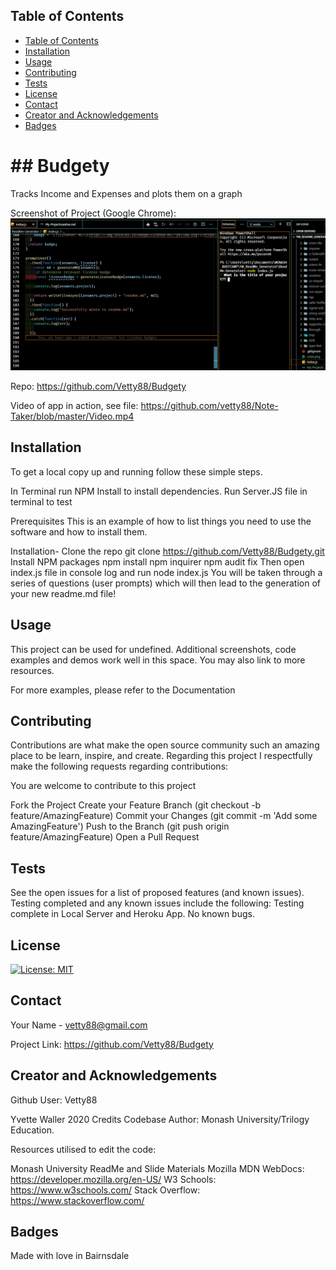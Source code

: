 

 <!-- TABLE OF CONTENTS -->
## Table of Contents

- [Table of Contents](#table-of-contents)
- [Installation](#installation)
- [Usage](#usage)
- [Contributing](#contributing)
- [Tests](#tests)
- [License](#license)
- [Contact](#contact)
- [Creator and Acknowledgements](#creator-and-acknowledgements)
- [Badges](#badges)

<h1> ## Budgety </h1>

  Tracks Income and Expenses and plots them on a graph

  Screenshot of Project (Google Chrome): 
  ![Screenshot](./Screen.PNG?raw=true)

  Repo: https://github.com/Vetty88/Budgety

Video of app in action, see file: https://github.com/vetty88/Note-Taker/blob/master/Video.mp4


## Installation
To get a local copy up and running follow these simple steps.

In Terminal run NPM Install to install dependencies. Run Server.JS file in terminal to test

Prerequisites
This is an example of how to list things you need to use the software and how to install them.

Installation-
  Clone the repo
    git clone https://github.com/Vetty88/Budgety.git
  Install NPM packages
    npm install
    npm inquirer
    npm audit fix
  Then open index.js file in console log and run
    node index.js
  You will be taken through a series of questions (user prompts) which will then lead to the generation of your new readme.md file!


## Usage

This project can be used for undefined. Additional screenshots, code examples and demos work well in this space. You may also link to more resources.

For more examples, please refer to the Documentation

## Contributing

Contributions are what make the open source community such an amazing place to be learn, inspire, and create. Regarding this project I respectfully make the following requests regarding contributions:


You are welcome to contribute to this project

Fork the Project
  Create your Feature Branch 
    (git checkout -b feature/AmazingFeature)
  Commit your Changes 
    (git commit -m 'Add some AmazingFeature')
  Push to the Branch 
    (git push origin feature/AmazingFeature)
  Open a Pull Request

## Tests

See the open issues for a list of proposed features (and known issues). Testing completed and any known issues include the following:
 Testing complete in Local Server and Heroku App. No known bugs.
 
## License

[![License: MIT](https://img.shields.io/badge/License-MIT-yellow.svg)](https://opensource.org/licenses/MIT)

## Contact

Your Name - vetty88@gmail.com

Project Link: https://github.com/Vetty88/Budgety

## Creator and Acknowledgements
Github User: Vetty88


Yvette Waller 2020
Credits Codebase Author: Monash University/Trilogy Education.

Resources utilised to edit the code:

Monash University ReadMe and Slide Materials Mozilla MDN WebDocs: https://developer.mozilla.org/en-US/ W3 Schools: https://www.w3schools.com/ Stack Overflow: https://www.stackoverflow.com/

## Badges
Made with love in Bairnsdale 